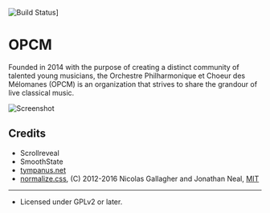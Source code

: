 ![Build Status](https://img.shields.io/badge/Build-passing-brightgreen.svg)]

OPCM
====

Founded in 2014 with the purpose of creating a distinct community of talented young musicians, the Orchestre Philharmonique et Choeur des Mélomanes (OPCM) is an organization that strives to share the grandour of live classical music.

![Screenshot](http://live.arthem.co/OPCM-readme.jpg)

## Credits
* Scrollreveal
* SmoothState
* [tympanus.net](http://tympanus.net/Development/LineMenuStyles/#Adrian)
* [normalize.css](http://necolas.github.io/normalize.css/), (C) 2012-2016 Nicolas Gallagher and Jonathan Neal, [MIT](http://opensource.org/licenses/MIT)

------
* Licensed under GPLv2 or later.
